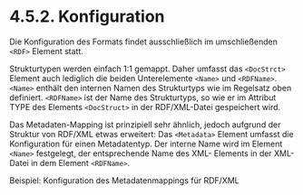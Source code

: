 # 4.5.2. Konfiguration

Die Konfiguration des Formats findet ausschließlich im umschließenden `<RDF>` Element statt.

Strukturtypen werden einfach 1:1 gemappt. Daher umfasst das `<DocStrct>` Element auch lediglich die beiden Unterelemente `<Name>` und `<RDFName>`. `<Name>` enthält den internen Namen des Strukturtyps wie im Regelsatz oben definiert. `<RDFName>` ist der Name des Strukturtyps, so wie er im Attribut TYPE des Elements `<DocStruct>` in der RDF/XML-Datei gespeichert wird.

Das Metadaten-Mapping ist prinzipiell sehr ähnlich, jedoch aufgrund der Struktur von RDF/XML etwas erweitert: Das `<Metadata>` Element umfasst die Konfiguration für einen Metadatentyp. Der interne Name wird im Element `<Name>` festgelegt, der entsprechende Name des XML- Elements in der XML-Datei in dem Element `<RDFName>`.

Beispiel: Konfiguration des Metadatenmappings für RDF/XML

